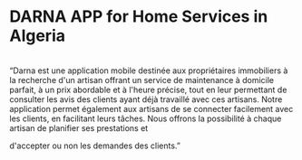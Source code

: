 <h1>DARNA APP for Home Services in Algeria</h1>

<br>“Darna est une application mobile destinée aux
propriétaires immobiliers à la recherche d'un artisan
offrant un service de maintenance à domicile parfait, à
un prix abordable et à l'heure précise, tout en leur
permettant de consulter les avis des clients ayant déjà
travaillé avec ces artisans. Notre application permet
également aux artisans de se connecter facilement avec
les clients, en facilitant leurs tâches. Nous offrons la
possibilité à chaque artisan de planifier ses prestations et

d'accepter ou non les demandes des clients.”
